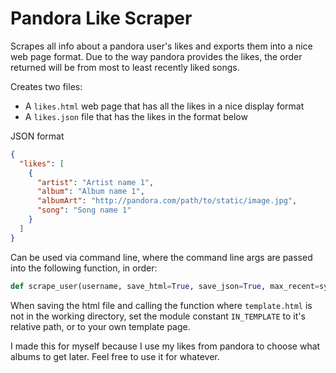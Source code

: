 Pandora Like Scraper
====================

Scrapes all info about a pandora user's likes and exports them into a nice web page format. Due to the way pandora
provides the likes, the order returned will be from most to least recently liked songs.

Creates two files:
* A `likes.html` web page that has all the likes in a nice display format
* A `likes.json` file that has the likes in the format below

JSON format
```json
{
  "likes": [
    {
      "artist": "Artist name 1",
      "album": "Album name 1",
      "albumArt": "http://pandora.com/path/to/static/image.jpg",
      "song": "Song name 1"
    }
  ]
}
```

Can be used via command line, where the command line args are passed into the following function, in order:
```python
def scrape_user(username, save_html=True, save_json=True, max_recent=sys.maxint)
```

When saving the html file and calling the function where `template.html` is not in the working directory, set the module
constant `IN_TEMPLATE` to it's relative path, or to your own template page.

I made this for myself because I use my likes from pandora to choose what albums to get later. Feel free to use it for
whatever.